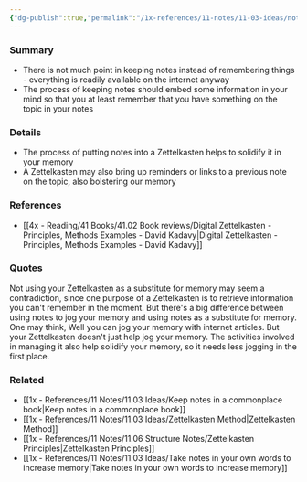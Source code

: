 ```yaml
---
{"dg-publish":true,"permalink":"/1x-references/11-notes/11-03-ideas/notes-should-be-for-jogging-memory-not-substituting-memory/","title":"Notes should be for jogging memory not substituting memory","created":"2024-02-15T09:40:43.572+03:00","updated":"2024-02-15T09:45:16.997+03:00"}
---
```



### Summary
- There is not much point in keeping notes instead of remembering things - everything is readily available on the internet anyway
- The process of keeping notes should embed some information in your mind so that you at least remember that you have something on the topic in your notes

### Details
- The process of putting notes into a Zettelkasten helps to solidify it in your memory
- A Zettelkasten may also bring up reminders or links to a previous note on the topic, also bolstering our memory

### References
- [[4x - Reading/41 Books/41.02 Book reviews/Digital Zettelkasten - Principles, Methods Examples - David Kadavy\|Digital Zettelkasten - Principles, Methods Examples - David Kadavy]]

### Quotes
Not using your Zettelkasten as a substitute for memory may seem a contradiction, since one purpose of a Zettelkasten is to retrieve information you can't remember in the moment. But there's a big difference between using notes to jog your memory and using notes as a substitute for memory. One may think, Well you can jog your memory with internet articles. But your Zettelkasten doesn't just help jog your memory. The activities involved in managing it also help solidify your memory, so it needs less jogging in the first place.

### Related
- [[1x - References/11 Notes/11.03 Ideas/Keep notes in a commonplace book\|Keep notes in a commonplace book]]
- [[1x - References/11 Notes/11.03 Ideas/Zettelkasten Method\|Zettelkasten Method]]
- [[1x - References/11 Notes/11.06 Structure Notes/Zettelkasten Principles\|Zettelkasten Principles]]
- [[1x - References/11 Notes/11.03 Ideas/Take notes in your own words to increase memory\|Take notes in your own words to increase memory]]